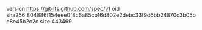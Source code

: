 version https://git-lfs.github.com/spec/v1
oid sha256:804886f154eee0f8c6a85cb16d802e2debc33f9d6bb24870c3b05be8e45b2c2c
size 443469
